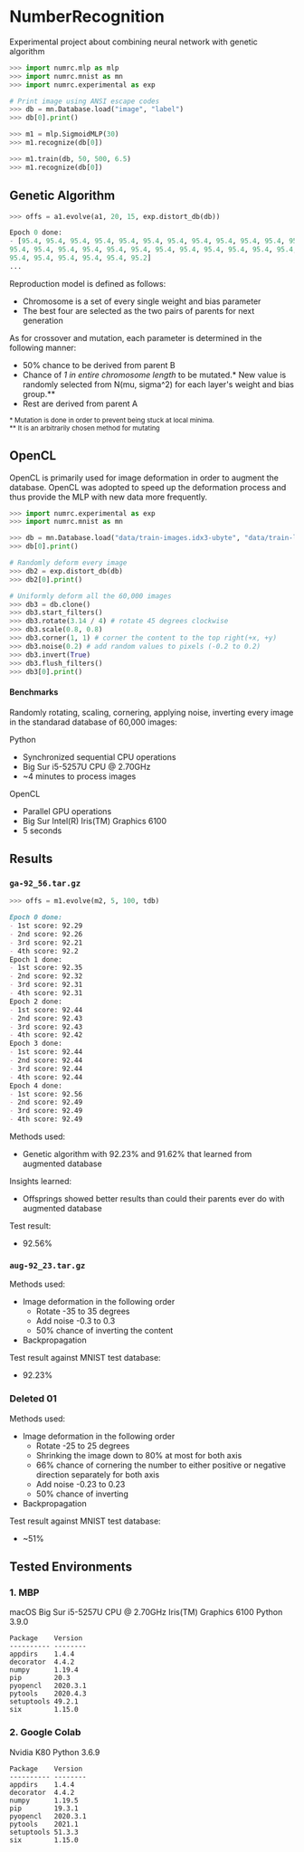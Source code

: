 # NumberRecognition
Experimental project about combining neural network with genetic algorithm

```python
>>> import numrc.mlp as mlp
>>> import numrc.mnist as mn
>>> import numrc.experimental as exp

# Print image using ANSI escape codes
>>> db = mn.Database.load("image", "label")
>>> db[0].print()

>>> m1 = mlp.SigmoidMLP(30)
>>> m1.recognize(db[0])

>>> m1.train(db, 50, 500, 6.5)
>>> m1.recognize(db[0])
```

## Genetic Algorithm

```python
>>> offs = a1.evolve(a1, 20, 15, exp.distort_db(db))

Epoch 0 done:
- [95.4, 95.4, 95.4, 95.4, 95.4, 95.4, 95.4, 95.4, 95.4, 95.4, 95.4, 95.4,
95.4, 95.4, 95.4, 95.4, 95.4, 95.4, 95.4, 95.4, 95.4, 95.4, 95.4, 95.4,
95.4, 95.4, 95.4, 95.4, 95.4, 95.2]
...
```

Reproduction model is defined as follows:

* Chromosome is a set of every single weight and bias parameter
* The best four are selected as the two pairs of parents for next generation

As for crossover and mutation, each parameter is determined in the following manner:

* 50% chance to be derived from parent B
* Chance of *1 in entire chromosome length* to be mutated.\* New value is randomly selected from N(mu, sigma^2) for each layer's weight and bias group.\*\*
* Rest are derived from parent A

<sub>\* Mutation is done in order to prevent being stuck at local minima.<br>
\*\* It is an arbitrarily chosen method for mutating</sub>


## OpenCL

OpenCL is primarily used for image deformation in order to augment the database. OpenCL was adopted to speed up the deformation process and thus provide the MLP with new data more frequently.

```python
>>> import numrc.experimental as exp
>>> import numrc.mnist as mn

>>> db = mn.Database.load("data/train-images.idx3-ubyte", "data/train-labels.idx1-ubyte")
>>> db[0].print()

# Randomly deform every image
>>> db2 = exp.distort_db(db)
>>> db2[0].print()

# Uniformly deform all the 60,000 images
>>> db3 = db.clone()
>>> db3.start_filters()
>>> db3.rotate(3.14 / 4) # rotate 45 degrees clockwise
>>> db3.scale(0.8, 0.8)
>>> db3.corner(1, 1) # corner the content to the top right(+x, +y)
>>> db3.noise(0.2) # add random values to pixels (-0.2 to 0.2)
>>> db3.invert(True)
>>> db3.flush_filters()
>>> db3[0].print()
```

#### Benchmarks

Randomly rotating, scaling, cornering, applying noise, inverting every image in the standarad database of 60,000 images:

Python

* Synchronized sequential CPU operations
* Big Sur i5-5257U CPU @ 2.70GHz
* ~4 minutes to process images

OpenCL

* Parallel GPU operations
* Big Sur Intel(R) Iris(TM) Graphics 6100
* 5 seconds


## Results

### `ga-92_56.tar.gz`

```python
>>> offs = m1.evolve(m2, 5, 100, tdb)
```

```markdown
Epoch 0 done:
- 1st score: 92.29
- 2nd score: 92.26
- 3rd score: 92.21
- 4th score: 92.2
Epoch 1 done:
- 1st score: 92.35
- 2nd score: 92.32
- 3rd score: 92.31
- 4th score: 92.31
Epoch 2 done:
- 1st score: 92.44
- 2nd score: 92.43
- 3rd score: 92.43
- 4th score: 92.42
Epoch 3 done:
- 1st score: 92.44
- 2nd score: 92.44
- 3rd score: 92.44
- 4th score: 92.44
Epoch 4 done:
- 1st score: 92.56
- 2nd score: 92.49
- 3rd score: 92.49
- 4th score: 92.49
```

Methods used:

* Genetic algorithm with 92.23% and 91.62% that learned from augmented database

Insights learned:

* Offsprings showed better results than could their parents ever do with augmented database

Test result:

* 92.56%

### `aug-92_23.tar.gz`

Methods used:

* Image deformation in the following order
    * Rotate -35 to 35 degrees
    * Add noise -0.3 to 0.3
    * 50% chance of inverting the content
* Backpropagation

Test result against MNIST test database:

* 92.23%

### Deleted 01

Methods used:

* Image deformation in the following order
    * Rotate -25 to 25 degrees
    * Shrinking the image down to 80% at most for both axis
    * 66% chance of cornering the number to either positive or negative direction separately for both axis
    * Add noise -0.23 to 0.23
    * 50% chance of inverting
* Backpropagation

Test result against MNIST test database:

* ~51%

## Tested Environments

### 1. MBP

macOS Big Sur
i5-5257U CPU @ 2.70GHz
Iris(TM) Graphics 6100
Python 3.9.0

```text
Package    Version
---------- --------
appdirs    1.4.4
decorator  4.4.2
numpy      1.19.4
pip        20.3
pyopencl   2020.3.1
pytools    2020.4.3
setuptools 49.2.1
six        1.15.0
```

### 2. Google Colab

Nvidia K80
Python 3.6.9

```text
Package    Version
---------- --------
appdirs    1.4.4         
decorator  4.4.2        
numpy      1.19.5           
pip        19.3.1     
pyopencl   2020.3.1   
pytools    2021.1     
setuptools 51.3.3    
six        1.15.0
```
